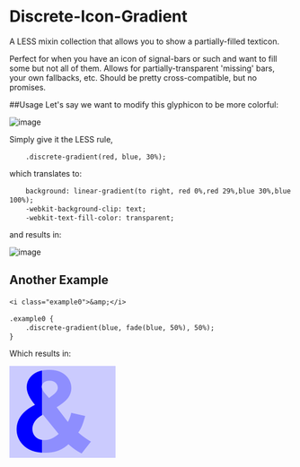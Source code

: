 # Discrete-Icon-Gradient
A LESS mixin collection that allows you to show a partially-filled texticon.

Perfect for when you have an icon of signal-bars or such and want to fill some but not all of them. Allows for partially-transparent 'missing' bars, your own fallbacks, etc. Should be pretty cross-compatible, but no promises.


##Usage
Let's say we want to modify this glyphicon to be more colorful:

![image](https://cloud.githubusercontent.com/assets/693511/5049188/a098b1b8-6bf1-11e4-808f-24e97828976c.png)

Simply give it the LESS rule, 
```
    .discrete-gradient(red, blue, 30%);
```
which translates to:
```
    background: linear-gradient(to right, red 0%,red 29%,blue 30%,blue 100%);
    -webkit-background-clip: text;
    -webkit-text-fill-color: transparent;
```
and results in:

![image](https://cloud.githubusercontent.com/assets/693511/5049177/87475ea8-6bf1-11e4-89a8-83fed42aae04.png)



## Another Example
```
<i class="example0">&amp;</i>
```

```
.example0 {
    .discrete-gradient(blue, fade(blue, 50%), 50%);
}
```

Which results in: 

![image](example0.png)
